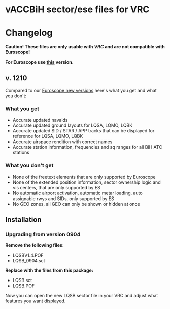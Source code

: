 # vACCBiH sector/ese files for VRC

# Changelog

**Caution! These files are only usable with _VRC_ and are not compatible with Euroscope!**

**For Euroscope use [this](https://github.com/tarakanbg/vaccbih_sct_files) version.**

## v. 1210

Compared to our [Euroscope new versions](https://github.com/tarakanbg/vaccbih_sct_files)
here's what you get and what you don't:

### What you get

* Accurate updated navaids
* Accurate updated ground layouts for LQSA, LQMO, LQBK
* Accurate updated SID / STAR / APP tracks that can be displayed for reference for LQSA, LQMO, LQBK
* Accurate airspace rendition with correct names
* Accurate station information, frequencies and sq ranges for all BiH ATC stations

### What you don't get

* None of the freetext elements that are only supported by Euroscope
* None of the extended position information, sector ownership logic and vis centers, that are only supported by ES
* No automatic airport activation, automatic metar loading, auto assignable rwys and SIDs, only supported by ES
* No GEO zones, all GEO can only be shown or hidden at once


## Installation

### Upgrading from version 0904

**Remove the following files:**

* LQSBV1.4.POF
* LQSB_0904.sct

**Replace with the files from this package:**

* LQSB.sct
* LQSB.POF

Now you can open the new LQSB sector file in your VRC and adjust what features you want displayed.


